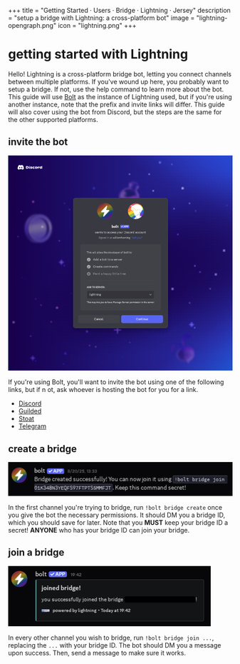 +++
title = "Getting Started · Users · Bridge · Lightning · Jersey"
description = "setup a bridge with Lightning: a cross-platform bot"
image = "lightning-opengraph.png"
icon = "lightning.png"
+++

# getting started with Lightning

Hello! Lightning is a cross-platform bridge bot, letting you connect channels
between multiple platforms. If you've wound up here, you probably want to setup
a bridge. If not, use the help command to learn more about the bot. This guide
will use [Bolt](../../../bolt) as the instance of Lightning used, but if you're
using another instance, note that the prefix and invite links will differ. This
guide will also cover using the bot from Discord, but the steps are the same
for the other supported platforms.

## invite the bot

![Discord invite screen for Bolt](./invite.png)

If you're using Bolt, you'll want to invite the bot using one of the following
links, but if n
ot, ask whoever is hosting the bot for you for a link.

- [Discord](/bolt/invite/discord)
- [Guilded](/bolt/invite/guilded)
- [Stoat](/bolt/invite/stoat)
- [Telegram](/bolt/invite/telegram)

## create a bridge

![Create command response](./create.png)

In the first channel you're trying to bridge, run `!bolt bridge create` once
you give the bot the necessary permissions. It should DM you a bridge ID,
which you should save for later. Note that you **MUST** keep your bridge ID a
secret! **ANYONE** who has your bridge ID can join your bridge.

## join a bridge

![Join command response](./join.png)

In every other channel you wish to bridge, run `!bolt bridge join ...`,
replacing the `...` with your bridge ID. The bot should DM you a message upon
success. Then, send a message to make sure it works.
